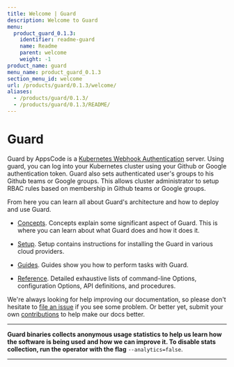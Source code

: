```yaml
---
title: Welcome | Guard
description: Welcome to Guard
menu:
  product_guard_0.1.3:
    identifier: readme-guard
    name: Readme
    parent: welcome
    weight: -1
product_name: guard
menu_name: product_guard_0.1.3
section_menu_id: welcome
url: /products/guard/0.1.3/welcome/
aliases:
  - /products/guard/0.1.3/
  - /products/guard/0.1.3/README/
---
```


# Guard

Guard by AppsCode is a [Kubernetes Webhook Authentication](https://kubernetes.io/docs/admin/authentication/#webhook-token-authentication) server. Using guard, you can log into your Kubernetes cluster using your Github or Google authentication token. Guard also sets authenticated user's groups to his Github teams or Google groups. This allows cluster administrator to setup RBAC rules based on membership in Github teams or Google groups.

From here you can learn all about Guard's architecture and how to deploy and use Guard.

- [Concepts](/docs/concepts/). Concepts explain some significant aspect of Guard. This is where you can learn about what Guard does and how it does it.

- [Setup](/docs/setup/). Setup contains instructions for installing
  the Guard in various cloud providers.

- [Guides](/docs/guides/). Guides show you how to perform tasks with Guard.

- [Reference](/docs/reference/). Detailed exhaustive lists of
command-line Options, configuration Options, API definitions, and procedures.

We're always looking for help improving our documentation, so please don't hesitate to [file an issue](https://github.com/appscode/guard/issues/new) if you see some problem. Or better yet, submit your own [contributions](/docs/CONTRIBUTING.md) to help
make our docs better.

---

**Guard binaries collects anonymous usage statistics to help us learn how the software is being used and how we can improve it. To disable stats collection, run the operator with the flag** `--analytics=false`.

---
